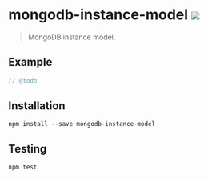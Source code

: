 # mongodb-instance-model [![][npm_img]][npm_url]

> MongoDB instance model.

## Example

```javascript
// @todo
```

## Installation

```
npm install --save mongodb-instance-model
```

## Testing

```
npm test
```

[npm_img]: https://img.shields.io/npm/v/mongodb-instance-model.svg
[npm_url]: https://www.npmjs.org/package/mongodb-instance-model

